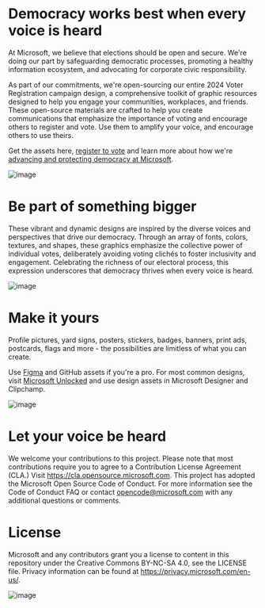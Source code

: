 # Democracy works best when every voice is heard
At Microsoft, we believe that elections should be open and secure. We're doing our part by safeguarding democratic processes, promoting a healthy information ecosystem, and advocating for corporate civic responsibility.

As part of our commitments, we're open-sourcing our entire 2024 Voter Registration campaign design, a comprehensive toolkit of graphic resources designed to help you engage your communities, workplaces, and friends. These open-source materials are crafted to help you create communications that emphasize the importance of voting and encourage others to register and vote. Use them to amplify your voice, and encourage others to use theirs.

Get the assets here, [register to vote](https://microsoft.turbovote.org/) and learn more about how we're [advancing and protecting democracy at Microsoft](https://aka.ms/Vote2024).

![image](https://github.com/user-attachments/assets/4a29ca48-9a2f-401b-9d49-ecbab850e407)

# Be part of something bigger
These vibrant and dynamic designs are inspired by the diverse voices and perspectives that drive our democracy. Through an array of fonts, colors, textures, and shapes, these graphics emphasize the collective power of individual votes, deliberately avoiding voting clichés to foster inclusivity and engagement. Celebrating the richness of our electoral process, this expression underscores that democracy thrives when every voice is heard.

![image](https://github.com/user-attachments/assets/239b0997-24cb-412b-accc-14c502d44f7d)

# Make it yours
Profile pictures, yard signs, posters, stickers, badges, banners, print ads, postcards, flags and more - the possibilities are limitless of what you can create. 

Use [Figma](https://aka.ms/voteopensource) and GitHub assets if you're a pro. For most common designs, visit [Microsoft Unlocked](https://aka.ms/vote2024) and use design assets in Microsoft Designer and Clipchamp.

![image](https://github.com/user-attachments/assets/da6fdb99-6c9a-4e92-8023-f947034dcde2)

# Let your voice be heard
We welcome your contributions to this project. Please note that most contributions require you to agree to a Contribution License Agreement (CLA.) Visit https://cla.opensource.microsoft.com.
This project has adopted the Microsoft Open Source Code of Conduct. For more information see the Code of Conduct FAQ or contact opencode@microsoft.com with any additional questions or comments.

# License
Microsoft and any contributors grant you a license to content in this repository under the Creative Commons BY-NC-SA 4.0, see the LICENSE file. Privacy information can be found at https://privacy.microsoft.com/en-us/. 

![image](https://github.com/user-attachments/assets/8649754c-a258-44ce-bdb3-05c80ab1120d)
